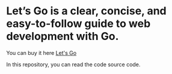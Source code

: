 # Let’s Go is a clear, concise, and easy-to-follow guide to web development with Go.

You can buy it here [Let's Go](https://lets-go.alexedwards.net/)

In this repository, you can read the code source code.
